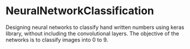# NeuralNetworkClassification

Designing neural networks to classify hand written numbers using keras library, without including the convolutional layers. 
The objective of the networks is to classify images into 0 to 9.
